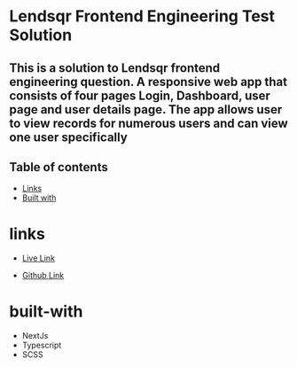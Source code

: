 
# Lendsqr Frontend Engineering Test Solution

## This is a solution to Lendsqr frontend engineering question. A responsive web app that consists of four pages Login, Dashboard, user page and user details page. The app allows user to view records for numerous users and can view one user specifically

## Table of contents

- [Links](#links)
- [Built with](#built-with)

# links

- [Live Link](https://jesufemi-oladapo-lendsqr-fe-test.vercel.app/)

- [Github Link](https://github.com/jesufemigan/lendsqr-fe-test)

# built-with

- NextJs
- Typescript
- SCSS
